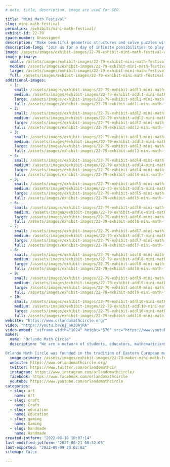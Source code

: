 ```yaml
---
# note: title, description, image are used for SEO

title: "Mini Math Festival"
slug: mini-math-festival
permalink: /exhibits/mini-math-festival/
exhibit-id: 22-79
space-number: Unassigned
description: "Make beautiful geometric structures and solve puzzles with Orlando Math Circle facilitators."
description-long: "Join us for a day of infinite possibilities to play with math through puzzles, games and hands-on math art. Math festival is an event at which children and adults play with mathematics. There are numerous tables set up, each with a facilitator and a problem set, game, puzzle, or activity. Participants play and explore individually or in groups, share insights, and make discoveries."
image: /assets/images/exhibit-images/22-79-exhibit-mini-math-festival-winter-park-math-festival-postcard-large.png
image-primary: 
  small: /assets/images/exhibit-images/22-79-exhibit-mini-math-festival-winter-park-math-festival-postcard-small.png
  medium: /assets/images/exhibit-images/22-79-exhibit-mini-math-festival-winter-park-math-festival-postcard-medium.png
  large: /assets/images/exhibit-images/22-79-exhibit-mini-math-festival-winter-park-math-festival-postcard-large.png
  full: /assets/images/exhibit-images/22-79-exhibit-mini-math-festival-winter-park-math-festival-postcard-full.png
additional-images: 
  - 1:
    small: /assets/images/exhibit-images/22-79-exhibit-addl1-mini-math-festival-img-3249-small.png
    medium: /assets/images/exhibit-images/22-79-exhibit-addl1-mini-math-festival-img-3249-medium.png
    large: /assets/images/exhibit-images/22-79-exhibit-addl1-mini-math-festival-img-3249-large.png
    full: /assets/images/exhibit-images/22-79-exhibit-addl1-mini-math-festival-img-3249-full.png
  - 2:
    small: /assets/images/exhibit-images/22-79-exhibit-addl2-mini-math-festival-img-3252-small.jpg
    medium: /assets/images/exhibit-images/22-79-exhibit-addl2-mini-math-festival-img-3252-medium.jpg
    large: /assets/images/exhibit-images/22-79-exhibit-addl2-mini-math-festival-img-3252-large.jpg
    full: /assets/images/exhibit-images/22-79-exhibit-addl2-mini-math-festival-img-3252-full.jpg
  - 3:
    small: /assets/images/exhibit-images/22-79-exhibit-addl3-mini-math-festival-img-3275-small.jpg
    medium: /assets/images/exhibit-images/22-79-exhibit-addl3-mini-math-festival-img-3275-medium.jpg
    large: /assets/images/exhibit-images/22-79-exhibit-addl3-mini-math-festival-img-3275-large.jpg
    full: /assets/images/exhibit-images/22-79-exhibit-addl3-mini-math-festival-img-3275-full.jpg
  - 4:
    small: /assets/images/exhibit-images/22-79-exhibit-addl4-mini-math-festival-img-1678-small.jpg
    medium: /assets/images/exhibit-images/22-79-exhibit-addl4-mini-math-festival-img-1678-medium.jpg
    large: /assets/images/exhibit-images/22-79-exhibit-addl4-mini-math-festival-img-1678-large.jpg
    full: /assets/images/exhibit-images/22-79-exhibit-addl4-mini-math-festival-img-1678-full.jpg
  - 5:
    small: /assets/images/exhibit-images/22-79-exhibit-addl5-mini-math-festival-img-1685-small.jpg
    medium: /assets/images/exhibit-images/22-79-exhibit-addl5-mini-math-festival-img-1685-medium.jpg
    large: /assets/images/exhibit-images/22-79-exhibit-addl5-mini-math-festival-img-1685-large.jpg
    full: /assets/images/exhibit-images/22-79-exhibit-addl5-mini-math-festival-img-1685-full.jpg
  - 6:
    small: /assets/images/exhibit-images/22-79-exhibit-addl6-mini-math-festival-img-1692-small.jpg
    medium: /assets/images/exhibit-images/22-79-exhibit-addl6-mini-math-festival-img-1692-medium.jpg
    large: /assets/images/exhibit-images/22-79-exhibit-addl6-mini-math-festival-img-1692-large.jpg
    full: /assets/images/exhibit-images/22-79-exhibit-addl6-mini-math-festival-img-1692-full.jpg
  - 7:
    small: /assets/images/exhibit-images/22-79-exhibit-addl7-mini-math-festival-img-3298-2-small.jpg
    medium: /assets/images/exhibit-images/22-79-exhibit-addl7-mini-math-festival-img-3298-2-medium.jpg
    large: /assets/images/exhibit-images/22-79-exhibit-addl7-mini-math-festival-img-3298-2-large.jpg
    full: /assets/images/exhibit-images/22-79-exhibit-addl7-mini-math-festival-img-3298-2-full.jpg
  - 8:
    small: /assets/images/exhibit-images/22-79-exhibit-addl8-mini-math-festival-img-3309-small.jpg
    medium: /assets/images/exhibit-images/22-79-exhibit-addl8-mini-math-festival-img-3309-medium.jpg
    large: /assets/images/exhibit-images/22-79-exhibit-addl8-mini-math-festival-img-3309-large.jpg
    full: /assets/images/exhibit-images/22-79-exhibit-addl8-mini-math-festival-img-3309-full.jpg
  - 9:
    small: /assets/images/exhibit-images/22-79-exhibit-addl9-mini-math-festival-img-3312-small.jpg
    medium: /assets/images/exhibit-images/22-79-exhibit-addl9-mini-math-festival-img-3312-medium.jpg
    large: /assets/images/exhibit-images/22-79-exhibit-addl9-mini-math-festival-img-3312-large.jpg
    full: /assets/images/exhibit-images/22-79-exhibit-addl9-mini-math-festival-img-3312-full.jpg
  - 10:
    small: /assets/images/exhibit-images/22-79-exhibit-addl10-mini-math-festival-img-3315-1-small.jpg
    medium: /assets/images/exhibit-images/22-79-exhibit-addl10-mini-math-festival-img-3315-1-medium.jpg
    large: /assets/images/exhibit-images/22-79-exhibit-addl10-mini-math-festival-img-3315-1-large.jpg
    full: /assets/images/exhibit-images/22-79-exhibit-addl10-mini-math-festival-img-3315-1-full.jpg
website: "https://www.orlandomathcircle.org/"
video: "https://youtu.be/ej_nH30AjRA"
video-embed: '<iframe width="1024" height="576" src="https://www.youtube.com/embed/ej_nH30AjRA?feature=oembed" frameborder="0" allow="accelerometer; autoplay; clipboard-write; encrypted-media; gyroscope; picture-in-picture" allowfullscreen title="Orlando Math Circle"></iframe>'
maker: 
  name: "Orlando Math Circle"
  description: "We are a network of students, educators, mathematicians & STEM professionals that facilitate engaging math enrichment events and classes for local K-12 students in Florida. We focus on logic activities that promote creative problem solving & critical thinking.  We encourage people to play with mathematics and make mathematics their own by creating math stories, math art, doing math collaborations as well as exploring many other creative ways to enjoy the beauty of mathematics. Since the pandemic, we have broadened our reach to students that are far away because we now provide a variety of online classes and events.  We are now bringing back events like math festivals, workshops and our annual Girls’ Math Competition back in person. Orlando Math Circle together with University of Florida Math Circle and CYFAMAT have founded the Florida Math Circle Network to expand mathematics outreach and spread the joy of mathematics throughout the state of Florida.

Orlando Math Circle was founded in the tradition of Eastern European math circles where they have been part of the education culture for over a hundred years. Math circles were brought to the US in the 1990s by immigrants who wanted to provide a similar experience for their children. Now math circles can be found all over the United States, many affiliated with universities."
  image-primary: /assets/images/exhibit-images/22-79-maker-mini-math-festival-omc-logo-omc-medium.png
  website: https://www.orlandomathcircle.org/
  twitter: https://www.twitter.com/orlandomathcir
  instagram: https://www.instagram.com/orlandomathcircle/
  facebook: https://www.facebook.com/orlandomathcircle
  youtube: https://www.youtube.com/orlandomathcircle
categories: 
  - slug: art
    name: Art
  - slug: craft
    name: Craft
  - slug: education
    name: Education
  - slug: gaming
    name: Gaming
  - slug: handmade
    name: Handmade
created-jotform: "2022-08-18 10:07:14"
last-modified-jotform: "2022-08-21 08:32:05"
last-exported: "2022-09-09 20:02:02"
sitemap: false

---
```


